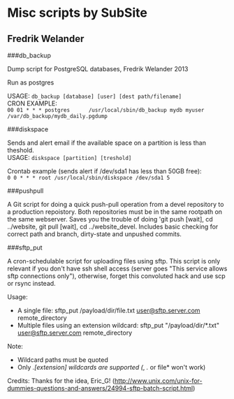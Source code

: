 
# Misc scripts by SubSite
## Fredrik Welander

###db_backup

Dump script for PostgreSQL databases, Fredrik Welander 2013

Run as postgres

USAGE: `db_backup [database] [user] [dest path/filename]`  
CRON EXAMPLE:  
`00 01 * * * postgres      /usr/local/sbin/db_backup mydb myuser /var/db_backup/mydb_daily.pgdump`

###diskspace

Sends and alert email if the available space on a partition is less than theshold.   
USAGE: `diskspace [partition] [treshold]`  

Crontab example (sends alert if /dev/sda1 has less than 50GB free):  
`0 0 * * * root /usr/local/sbin/diskspace /dev/sda1 5`

###pushpull

A Git script for doing a quick push-pull operation from a devel repository to a 
production repoistory. Both repositories must be in the same rootpath on the same webserver.
Saves you the trouble of doing 'git push [wait], cd ../website, git pull [wait], cd ../website_devel. 
Includes basic checking for correct path and branch, dirty-state and unpushed commits. 

###sftp_put

A cron-schedulable script for uploading files using sftp. This script is only relevant if you don't
have ssh shell access (server goes "This service allows sftp connections only"),
otherwise, forget this convoluted hack and use scp or rsync instead.

Usage: 
- A single file: sftp_put /payload/dir/file.txt user@sftp.server.com remote_directory
- Multiple files using an extension wildcard: sftp_put "/payload/dir/*.txt" user@sftp.server.com remote_directory

Note:
- Wildcard paths must be quoted
- Only *.[extension] wildcards are supported (*, *.* or file* won't work)

Credits:
Thanks for the idea, Eric_G!
(http://www.unix.com/unix-for-dummies-questions-and-answers/24994-sftp-batch-script.html)
